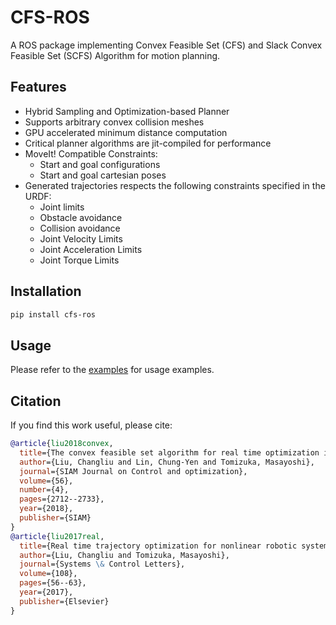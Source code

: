 # CFS-ROS

A ROS package implementing Convex Feasible Set (CFS) and Slack Convex Feasible Set (SCFS) Algorithm for motion planning.

## Features

- Hybrid Sampling and Optimization-based Planner
- Supports arbitrary convex collision meshes
- GPU accelerated minimum distance computation
- Critical planner algorithms are jit-compiled for performance
- MoveIt! Compatible Constraints:
  - Start and goal configurations
  - Start and goal cartesian poses
- Generated trajectories respects the following constraints specified in the URDF:
  - Joint limits
  - Obstacle avoidance
  - Collision avoidance
  - Joint Velocity Limits
  - Joint Acceleration Limits
  - Joint Torque Limits
  
## Installation
~~~bash
pip install cfs-ros
~~~

## Usage

Please refer to the [examples](examples) for usage examples.

## Citation

If you find this work useful, please cite:

```bibtex
@article{liu2018convex,
  title={The convex feasible set algorithm for real time optimization in motion planning},
  author={Liu, Changliu and Lin, Chung-Yen and Tomizuka, Masayoshi},
  journal={SIAM Journal on Control and optimization},
  volume={56},
  number={4},
  pages={2712--2733},
  year={2018},
  publisher={SIAM}
}
@article{liu2017real,
  title={Real time trajectory optimization for nonlinear robotic systems: Relaxation and convexification},
  author={Liu, Changliu and Tomizuka, Masayoshi},
  journal={Systems \& Control Letters},
  volume={108},
  pages={56--63},
  year={2017},
  publisher={Elsevier}
}
```
